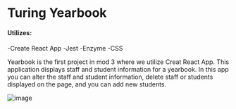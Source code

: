 # Turing Yearbook

#### Utilizes:
-Create React App
-Jest
-Enzyme
-CSS

Yearbook is the first project in mod 3 where we utilize Creat React App. This application displays staff and student information for a yearbook. In this app you can alter the staff and student information, delete staff or students displayed on the page, and you can add new students.

![image](https://user-images.githubusercontent.com/47184994/63271942-6346b680-c258-11e9-8b28-55cf0aab4aee.png)
